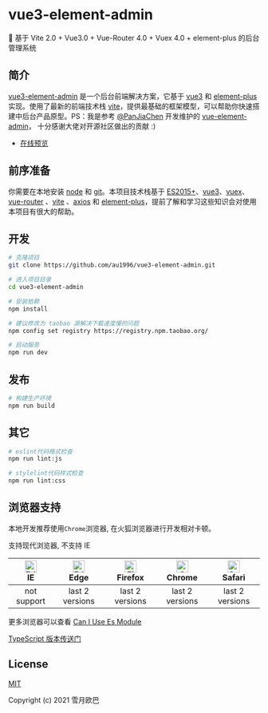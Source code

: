 # vue3-element-admin

🎉 基于 Vite 2.0 + Vue3.0 + Vue-Router 4.0 + Vuex 4.0 + element-plus 的后台管理系统

## 简介

[vue3-element-admin](http://admin.xueyueob.cn) 是一个后台前端解决方案，它基于 [vue3](https://v3.cn.vuejs.org/guide/migration/introduction.html) 和 [element-plus](https://element-plus.gitee.io/#/zh-CN)实现。使用了最新的前端技术栈 [vite](https://cn.vitejs.dev/)，提供最基础的框架模型，可以帮助你快速搭建中后台产品原型。PS：我是参考 [@PanJiaChen](https://github.com/PanJiaChen) 开发维护的 [vue-element-admin](https://github.com/PanJiaChen/vue-element-admin)， 十分感谢大佬对开源社区做出的贡献 :)

- [在线预览](http://au1996.github.io/vue3-element-admin/)

## 前序准备

你需要在本地安装 [node](http://nodejs.org/) 和 [git](https://git-scm.com/)。本项目技术栈基于 [ES2015+](http://es6.ruanyifeng.com/)、[vue3](https://v3.cn.vuejs.org/)、[vuex](https://next.vuex.vuejs.org/)、[vue-router](https://next.router.vuejs.org/) 、[vite](https://cn.vitejs.dev/) 、[axios](https://github.com/axios/axios) 和 [element-plus](https://element-plus.gitee.io/#/zh-CN)，提前了解和学习这些知识会对使用本项目有很大的帮助。

## 开发

```bash
# 克隆项目
git clone https://github.com/au1996/vue3-element-admin.git

# 进入项目目录
cd vue3-element-admin

# 安装依赖
npm install

# 建议修改为 taobao 源解决下载速度慢的问题
npm config set registry https://registry.npm.taobao.org/

# 启动服务
npm run dev
```

## 发布

```bash
# 构建生产环境
npm run build
```

## 其它

```bash
# eslint代码格式检查
npm run lint:js

# stylelint代码样式检查
npm run lint:css
```

## 浏览器支持

本地开发推荐使用`Chrome`浏览器, 在火狐浏览器进行开发相对卡顿。

支持现代浏览器, 不支持 IE

| [<img src="https://raw.githubusercontent.com/alrra/browser-logos/master/src/edge/edge_48x48.png" alt=" Edge" width="24px" height="24px" />](http://godban.github.io/browsers-support-badges/)</br>IE | [<img src="https://raw.githubusercontent.com/alrra/browser-logos/master/src/edge/edge_48x48.png" alt=" Edge" width="24px" height="24px" />](http://godban.github.io/browsers-support-badges/)</br>Edge | [<img src="https://raw.githubusercontent.com/alrra/browser-logos/master/src/firefox/firefox_48x48.png" alt="Firefox" width="24px" height="24px" />](http://godban.github.io/browsers-support-badges/)</br>Firefox | [<img src="https://raw.githubusercontent.com/alrra/browser-logos/master/src/chrome/chrome_48x48.png" alt="Chrome" width="24px" height="24px" />](http://godban.github.io/browsers-support-badges/)</br>Chrome | [<img src="https://raw.githubusercontent.com/alrra/browser-logos/master/src/safari/safari_48x48.png" alt="Safari" width="24px" height="24px" />](http://godban.github.io/browsers-support-badges/)</br>Safari |
| :--------------------------------------------------------------------------------------------------------------------------------------------------------------------------------------------------: | :----------------------------------------------------------------------------------------------------------------------------------------------------------------------------------------------------: | :---------------------------------------------------------------------------------------------------------------------------------------------------------------------------------------------------------------: | :-----------------------------------------------------------------------------------------------------------------------------------------------------------------------------------------------------------: | :-----------------------------------------------------------------------------------------------------------------------------------------------------------------------------------------------------------: |
|                                                                                             not support                                                                                              |                                                                                            last 2 versions                                                                                             |                                                                                                  last 2 versions                                                                                                  |                                                                                                last 2 versions                                                                                                |                                                                                                last 2 versions                                                                                                |

更多浏览器可以查看 [Can I Use Es Module](https://caniuse.com/?search=ES%20Module)

[TypeScript 版本传送门](https://github.com/au1996/vue3-element-admin-ts)

## License

[MIT](https://github.com/au1996/vue3-element-admin/blob/master/LICENSE)

Copyright (c) 2021 雪月欧巴
